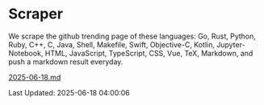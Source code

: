 # Scraper

We scrape the github trending page of these languages: Go, Rust, Python, Ruby, C++, C, Java, Shell, Makefile, Swift, Objective-C, Kotlin, Jupyter-Notebook, HTML, JavaScript, TypeScript, CSS, Vue, TeX, Markdown, and push a markdown result everyday.

[2025-06-18.md](https://github.com/yangwenmai/github-trending-backup/blob/master/2025-06-18.md)

Last Updated: 2025-06-18 04:00:06